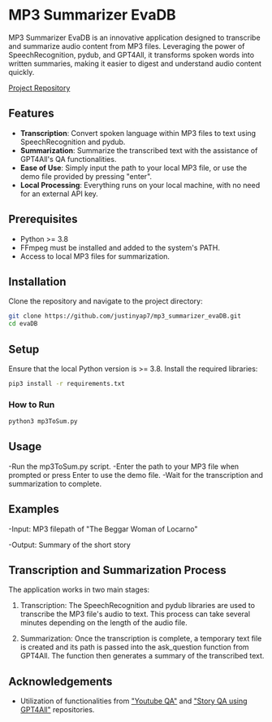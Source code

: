 
# MP3 Summarizer EvaDB

MP3 Summarizer EvaDB is an innovative application designed to transcribe and summarize audio content from MP3 files. Leveraging the power of SpeechRecognition, pydub, and GPT4All, it transforms spoken words into written summaries, making it easier to digest and understand audio content quickly.

[Project Repository](https://github.com/justinyap7/mp3_summarizer_evaDB)

## Features

- **Transcription**: Convert spoken language within MP3 files to text using SpeechRecognition and pydub.
- **Summarization**: Summarize the transcribed text with the assistance of GPT4All's QA functionalities.
- **Ease of Use**: Simply input the path to your local MP3 file, or use the demo file provided by pressing "enter".
- **Local Processing**: Everything runs on your local machine, with no need for an external API key.

## Prerequisites

- Python >= 3.8
- FFmpeg must be installed and added to the system's PATH.
- Access to local MP3 files for summarization.

## Installation

Clone the repository and navigate to the project directory:

```sh
git clone https://github.com/justinyap7/mp3_summarizer_evaDB.git
cd evaDB
```
## Setup
Ensure that the local Python version is >= 3.8. Install the required libraries:

```bat
pip3 install -r requirements.txt
```

### How to Run
```bash
python3 mp3ToSum.py
```

## Usage
-Run the mp3ToSum.py script.
-Enter the path to your MP3 file when prompted or press Enter to use the demo file.
-Wait for the transcription and summarization to complete.

## Examples
-Input: MP3 filepath of "The Beggar Woman of Locarno"

-Output: Summary of the short story

## Transcription and Summarization Process
The application works in two main stages:

1. Transcription: The SpeechRecognition and pydub libraries are used to transcribe the MP3 file's audio to text. This process can take several minutes depending on the length of the audio file.

2. Summarization: Once the transcription is complete, a temporary text file is created and its path is passed into the ask_question function from GPT4All. The function then generates a summary of the transcribed text.

## Acknowledgements
- Utilization of functionalities from ["Youtube QA"](https://github.com/Chitti-Ankith/Youtube_QA) and ["Story QA using GPT4All"](https://github.com/Chitti-Ankith/Story-QA-using-GPT4All) repositories.
